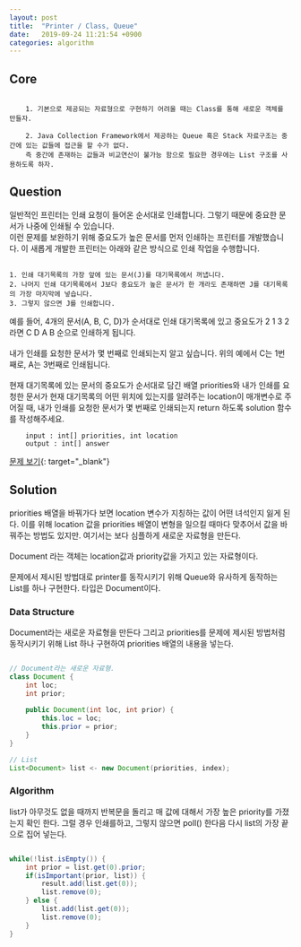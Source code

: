 ```yaml
---
layout: post
title:  "Printer / Class, Queue"
date:   2019-09-24 11:21:54 +0900
categories: algorithm
---
```


## Core
```

    1. 기본으로 제공되는 자료형으로 구현하기 어려울 때는 Class를 통해 새로운 객체를 만들자.

    2. Java Collection Framework에서 제공하는 Queue 혹은 Stack 자료구조는 중간에 있는 값들에 접근을 할 수가 없다.
    즉 중간에 존재하는 값들과 비교연산이 불가능 함으로 필요한 경우에는 List 구조를 사용하도록 하자. 

```

## Question
일반적인 프린터는 인쇄 요청이 들어온 순서대로 인쇄합니다. 그렇기 때문에 중요한 문서가 나중에 인쇄될 수 있습니다. <br> 이런 문제를 보완하기 위해 중요도가 높은 문서를 먼저 인쇄하는 프린터를 개발했습니다. 이 새롭게 개발한 프린터는 아래와 같은 방식으로 인쇄 작업을 수행합니다.

```

1. 인쇄 대기목록의 가장 앞에 있는 문서(J)를 대기목록에서 꺼냅니다.
2. 나머지 인쇄 대기목록에서 J보다 중요도가 높은 문서가 한 개라도 존재하면 J를 대기목록의 가장 마지막에 넣습니다.
3. 그렇지 않으면 J를 인쇄합니다.

```

예를 들어, 4개의 문서(A, B, C, D)가 순서대로 인쇄 대기목록에 있고 중요도가 2 1 3 2 라면 C D A B 순으로 인쇄하게 됩니다. <br><br> 내가 인쇄를 요청한 문서가 몇 번째로 인쇄되는지 알고 싶습니다. 위의 예에서 C는 1번째로, A는 3번째로 인쇄됩니다. <br><br> 현재 대기목록에 있는 문서의 중요도가 순서대로 담긴 배열 priorities와 내가 인쇄를 요청한 문서가 현재 대기목록의 어떤 위치에 있는지를 알려주는 location이 매개변수로 주어질 때, 내가 인쇄를 요청한 문서가 몇 번째로 인쇄되는지 return 하도록 solution 함수를 작성해주세요.

```
    input : int[] priorities, int location
    output : int[] answer
```
[문제 보기](https://programmers.co.kr/learn/courses/30/lessons/42587){: target="_blank"}

## Solution
priorities 배열을 바꿔가다 보면 location 변수가 지칭하는 값이 어떤 녀석인지 잃게 된다. 이를 위해 location 값을 priorities 배열이 변형을 일으킬 때마다 맞추어서 값을 바꿔주는 방법도 있지만. 여기서는 보다 심플하게 새로운 자료형을 만든다. <br><br> Document 라는 객체는 location값과 priority값을 가지고 있는 자료형이다. <br><br> 문제에서 제시된 방법대로 printer를 동작시키기 위해 Queue와 유사하게 동작하는 List를 하나 구현한다. 타입은 Document이다.

### Data Structure
Document라는 새로운 자료형을 만든다 그리고 priorities를 문제에 제시된 방법처럼 동작시키기 위해 List 하나 구현하여 priorities 배열의 내용을 넣는다.

```java

// Document라는 새로운 자료형.
class Document {
	int loc;
	int prior;
		
	public Document(int loc, int prior) {
		this.loc = loc;
		this.prior = prior;
	}
}

// List
List<Document> list <- new Document(priorities, index);

```

### Algorithm
list가 아무것도 없을 때까지 반복문을 돌리고 매 값에 대해서 가장 높은 priority를 가졌는지 확인 한다. 그럴 경우 인쇄를하고, 그렇지 않으면 poll() 한다음 다시 list의 가장 끝으로 집어 넣는다.

```java

while(!list.isEmpty()) {
	int prior = list.get(0).prior;
	if(isImportant(prior, list)) {
		result.add(list.get(0));
		list.remove(0);
	} else {
		list.add(list.get(0));
		list.remove(0);
	}
}

```